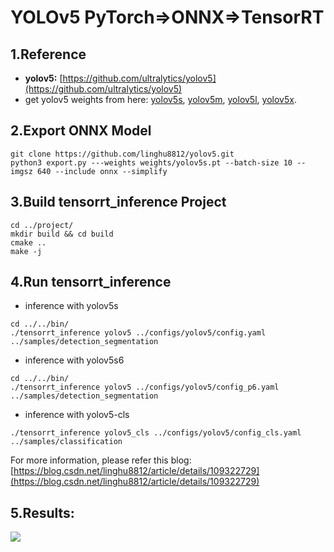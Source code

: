 # YOLOv5 PyTorch=>ONNX=>TensorRT

## 1.Reference
- **yolov5:** [https://github.com/ultralytics/yolov5](https://github.com/ultralytics/yolov5)
- get yolov5 weights from here: [yolov5s](https://github.com/ultralytics/yolov5/releases/download/v3.0/yolov5s.pt), 
[yolov5m](https://github.com/ultralytics/yolov5/releases/download/v3.0/yolov5m.pt), 
[yolov5l](https://github.com/ultralytics/yolov5/releases/download/v3.0/yolov5l.pt), 
[yolov5x](https://github.com/ultralytics/yolov5/releases/download/v3.0/yolov5x.pt).

## 2.Export ONNX Model
```
git clone https://github.com/linghu8812/yolov5.git
python3 export.py ---weights weights/yolov5s.pt --batch-size 10 --imgsz 640 --include onnx --simplify
```

## 3.Build tensorrt_inference Project
```
cd ../project/
mkdir build && cd build
cmake ..
make -j
```

## 4.Run tensorrt_inference
- inference with yolov5s
```
cd ../../bin/
./tensorrt_inference yolov5 ../configs/yolov5/config.yaml ../samples/detection_segmentation
```
- inference with yolov5s6
```
cd ../../bin/
./tensorrt_inference yolov5 ../configs/yolov5/config_p6.yaml ../samples/detection_segmentation
```

- inference with yolov5-cls
```
./tensorrt_inference yolov5_cls ../configs/yolov5/config_cls.yaml ../samples/classification
```

For more information, please refer this blog: [https://blog.csdn.net/linghu8812/article/details/109322729](https://blog.csdn.net/linghu8812/article/details/109322729)

## 5.Results:
![](prediction.jpg)
